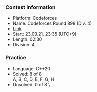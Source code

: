 ### Contest Information
- Platform: Codeforces
- Name: Codeforces Round 898 (Div. 4)
- [Link](https://codeforces.com/contest/1873)
- Start: 23.09.21. 23:35 (UTC+9)
- Length: 02:30
- Division: 4

### Practice
- Language: C++20
- Solved: 8 of 8 \
  A, B, C, D, E, F, G, H
- Unsolved: 0 of 8 \
